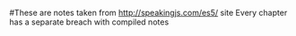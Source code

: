 #These are notes taken from http://speakingjs.com/es5/ site
Every chapter has a separate breach with compiled notes
